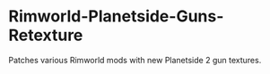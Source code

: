 # Rimworld-Planetside-Guns-Retexture
Patches various Rimworld mods with new Planetside 2 gun textures.
